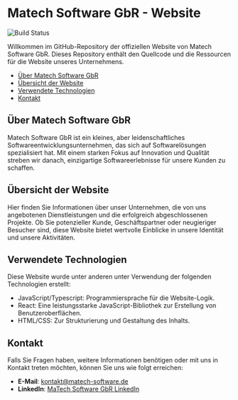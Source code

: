# Matech Software GbR - Website

![Build Status](https://github.com/MaTech-Software-GbR/matechsoftwarewebsite/actions/workflows/build-deploy.yml/badge.svg)

Willkommen im GitHub-Repository der offiziellen Website von Matech Software GbR. Dieses Repository enthält den Quellcode und die Ressourcen für die Website unseres Unternehmens.

- [Über Matech Software GbR](#über-matech-software-gbr)
- [Übersicht der Website](#übersicht-der-website)
- [Verwendete Technologien](#verwendete-technologien)
- [Kontakt](#kontakt)

## Über Matech Software GbR

Matech Software GbR ist ein kleines, aber leidenschaftliches Softwareentwicklungsunternehmen, das sich auf Softwarelösungen spezialisiert hat. Mit einem starken Fokus auf Innovation und Qualität streben wir danach, einzigartige Softwareerlebnisse für unsere Kunden zu schaffen.

## Übersicht der Website

Hier finden Sie Informationen über unser Unternehmen, die von uns angebotenen Dienstleistungen und die erfolgreich abgeschlossenen Projekte. Ob Sie potenzieller Kunde, Geschäftspartner oder neugieriger Besucher sind, diese Website bietet wertvolle Einblicke in unsere Identität und unsere Aktivitäten.

## Verwendete Technologien

Diese Website wurde unter anderen unter Verwendung der folgenden Technologien erstellt:

- JavaScript/Typescript: Programmiersprache für die Website-Logik.
- React: Eine leistungsstarke JavaScript-Bibliothek zur Erstellung von Benutzeroberflächen.
- HTML/CSS: Zur Strukturierung und Gestaltung des Inhalts.

## Kontakt

Falls Sie Fragen haben, weitere Informationen benötigen oder mit uns in Kontakt treten möchten, können Sie uns wie folgt erreichen:

- **E-Mail**: [kontakt@matech-software.de](mailto:kontakt@matech-software.de)
- **LinkedIn**: [MaTech Software GbR LinkedIn](https://www.linkedin.com/company/matech-software)
